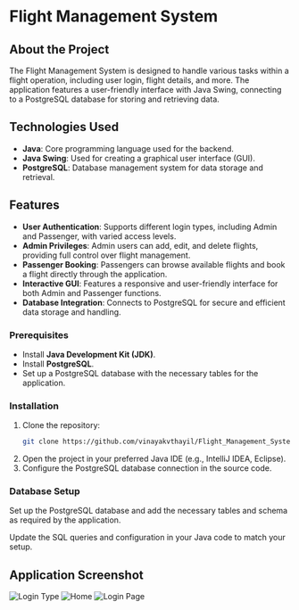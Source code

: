 # Flight Management System

## About the Project
The Flight Management System is designed to handle various tasks within a flight operation, including user login, flight details, and more. The application features a user-friendly interface with Java Swing, connecting to a PostgreSQL database for storing and retrieving data.

## Technologies Used
- **Java**: Core programming language used for the backend.
- **Java Swing**: Used for creating a graphical user interface (GUI).
- **PostgreSQL**: Database management system for data storage and retrieval.

## Features
- **User Authentication**: Supports different login types, including Admin and Passenger, with varied access levels.
- **Admin Privileges**: Admin users can add, edit, and delete flights, providing full control over flight management.
- **Passenger Booking**: Passengers can browse available flights and book a flight directly through the application.
- **Interactive GUI**: Features a responsive and user-friendly interface for both Admin and Passenger functions.
- **Database Integration**: Connects to PostgreSQL for secure and efficient data storage and handling.

### Prerequisites
- Install **Java Development Kit (JDK)**.
- Install **PostgreSQL**.
- Set up a PostgreSQL database with the necessary tables for the application.

### Installation
1. Clone the repository:
   ```bash
   git clone https://github.com/vinayakvthayil/Flight_Management_System.git
   ```
2. Open the project in your preferred Java IDE (e.g., IntelliJ IDEA, Eclipse).
3. Configure the PostgreSQL database connection in the source code.

### Database Setup
Set up the PostgreSQL database and add the necessary tables and schema as required by the application.

Update the SQL queries and configuration in your Java code to match your setup.

## Application Screenshot
![Login Type](https://github.com/user-attachments/assets/00a9348b-682f-4c97-89f0-2e6549a8f5f4)
![Home](https://github.com/user-attachments/assets/044f03b4-be30-4ca3-b4bf-f880498fe57a)
![Login Page](https://github.com/user-attachments/assets/7e5dc1ff-bb52-451f-9ff6-903205377f2e)

